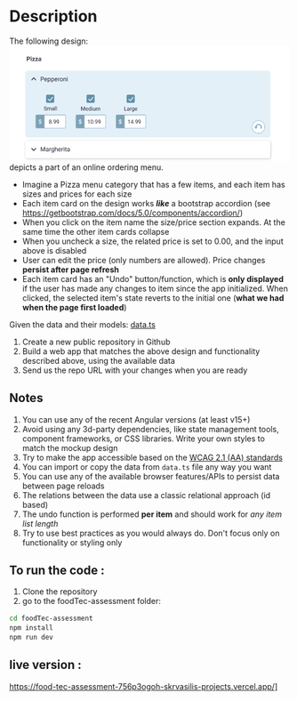 # Description

The following design:
![design](./design.png)
depicts a part of an online ordering menu.

- Imagine a Pizza menu category that has a few items, and each item has sizes and prices for each size
- Each item card on the design works **_like_** a bootstrap accordion (see https://getbootstrap.com/docs/5.0/components/accordion/)
- When you click on the item name the size/price section expands. At the same time the other item cards collapse
- When you uncheck a size, the related price is set to 0.00, and the input above is disabled
- User can edit the price (only numbers are allowed). Price changes **persist after page refresh**
- Each item card has an "Undo" button/function, which is **only displayed** if the user has made any changes to item since the app initialized. When clicked, the selected item's state reverts to the initial one (**what we had when the page first loaded**)

Given the data and their models:
[data.ts](./data.ts)

1. Create a new public repository in Github
2. Build a web app that matches the above design and functionality described above, using the available data
3. Send us the repo URL with your changes when you are ready

## Notes

1. You can use any of the recent Angular versions (at least v15+)
2. Avoid using any 3d-party dependencies, like state management tools, component frameworks, or CSS libraries. Write your own styles to match the mockup design
3. Try to make the app accessible based on the [WCAG 2.1 (AA) standards](https://www.w3.org/WAI/standards-guidelines/wcag/)
4. You can import or copy the data from `data.ts` file any way you want
5. You can use any of the available browser features/APIs to persist data between page reloads
6. The relations between the data use a classic relational approach (id based)
7. The undo function is performed **per item** and should work for _any item list length_
8. Try to use best practices as you would always do. Don't focus only on functionality or styling only

## To run the code :

1. Clone the repository
2. go to the foodTec-assessment folder:

```bash
cd foodTec-assessment
npm install
npm run dev
```

## live version :

https://food-tec-assessment-756p3ogoh-skrvasilis-projects.vercel.app/]
